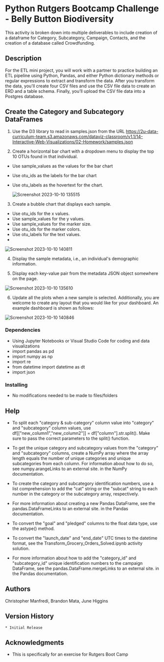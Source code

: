 # Python Rutgers Bootcamp Challenge - Belly Button Biodiversity

This activity is broken down into multiple deliverables to include creation of a dataframe for Category, Subcategory, Campaign, Contacts, and the creation of a database called Crowdfunding. 

## Description

For the ETL mini project, you will work with a partner to practice building an ETL pipeline using Python, Pandas, and either Python dictionary methods or regular expressions to extract and transform the data. After you transform the data, you'll create four CSV files and use the CSV file data to create an ERD and a table schema. Finally, you’ll upload the CSV file data into a Postgres database.

## Create the Category and Subcategory DataFrames

1. Use the D3 library to read in samples.json from the URL https://2u-data-curriculum-team.s3.amazonaws.com/dataviz-classroom/v1.1/14-Interactive-Web-Visualizations/02-Homework/samples.json

2. Create a horizontal bar chart with a dropdown menu to display the top 10 OTUs found in that individual.

* Use sample_values as the values for the bar chart
* Use otu_ids as the labels for the bar chart
* Use otu_labels as the hovertext for the chart.

  ![Screenshot 2023-10-10 135515](https://github.com/Connextstrategy/belly-button-challenge/assets/18508699/c6518639-4f51-479c-846b-9ab7704f41a8)


3. Create a bubble chart that displays each sample.
   
* Use otu_ids for the x values.
* Use sample_values for the y values.
* Use sample_values for the marker size.
* Use otu_ids for the marker colors.
* Use otu_labels for the text values.
* 
![Screenshot 2023-10-10 140811](https://github.com/Connextstrategy/belly-button-challenge/assets/18508699/f8b325f3-4fb1-47cb-8f21-e9650d6dd7b1)

4. Display the sample metadata, i.e., an individual's demographic information.

5. Display each key-value pair from the metadata JSON object somewhere on the page.
   
![Screenshot 2023-10-10 135610](https://github.com/Connextstrategy/belly-button-challenge/assets/18508699/b6de6c71-2910-4057-80d0-f9ad2e8b160f)

6. Update all the plots when a new sample is selected. Additionally, you are welcome to create any layout that you would like for your dashboard. An example dashboard is shown as follows:

![Screenshot 2023-10-10 140846](https://github.com/Connextstrategy/belly-button-challenge/assets/18508699/cc160f3d-913c-4f2c-a5d0-644235e0f9a9)


### Dependencies

* Using Jupyter Notebooks or Visual Studio Code for coding and data visualizations
* import pandas as pd
* import numpy as np
* import re
* from datetime import datetime as dt
* import json

### Installing

* No modifications needed to be made to files/folders

## Help

* To split each "category & sub-category" column value into "category" and "subcategory" column values, use df[["new_column1","new_column2"]] = df["column"].str.split(). Make sure to pass the correct parameters to the split() function.

* To get the unique category and subcategory values from the "category" and "subcategory" columns, create a NumPy array where the array length equals the number of unique categories and unique subcategories from each column. For information about how to do so, see numpy.arangeLinks to an external site. in the NumPy documentation.

* To create the category and subcategory identification numbers, use a list comprehension to add the "cat" string or the "subcat" string to each number in the category or the subcategory array, respectively.

* For more information about creating a new Pandas DataFrame, see the pandas.DataFrameLinks to an external site. in the Pandas documentation.

* To convert the "goal" and "pledged" columns to the float data type, use the astype() method.

* To convert the "launch_date" and "end_date" UTC times to the datetime format, see the Transform_Grocery_Orders_Solved.ipynb activity solution.

* For more information about how to add the "category_id" and "subcategory_id" unique identification numbers to the campaign DataFrame, see the pandas.DataFrame.mergeLinks to an external site. in the Pandas documentation.

## Authors

Christopher Manfredi, Brandon Mata, June Higgins

## Version History

    * Initial Release

## Acknowledgments

* This is specifically for an exercise for Rutgers Boot Camp 
